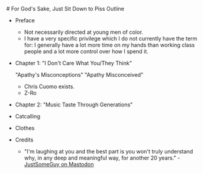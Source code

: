 # For God's Sake, Just Sit Down to Piss Outline

- Preface

  - Not necessarily directed at young men of color.
  - I have a very specific privilege which I do not currently have the term for: I generally have a lot more time on my hands than working class people and a lot more control over how I spend it.

- Chapter 1: "I Don't Care What You/They Think"

  "Apathy's Misconceptions" "Apathy Misconceived"

  - Chris Cuomo exists.
  - Z-Ro

- Chapter 2: "Music Taste Through Generations"

- Catcalling

- Clothes

- Credits
  
  - "I'm laughing at you and the best part is you won't truly understand why, in any deep and meaningful way, for another 20 years." - [JustSomeGuy on Mastodon](https://mastodon.online/@JustSomeGuy/104689299479520224) 